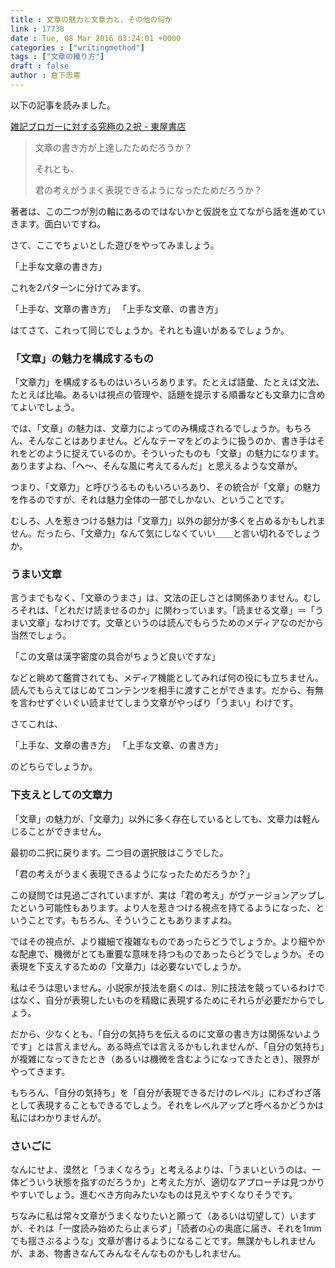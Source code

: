 ```yaml
---
title : 文章の魅力と文章力と、その他の何か
link : 17738
date : Tue, 08 Mar 2016 03:24:01 +0000
categories : ["writingmethod"]
tags : ["文章の織り方"]
draft : false
author : 倉下忠憲
---
```


以下の記事を読みました。

<a href="http://www.hushimero.xyz/entry/2taku-bloger-sentaku">雑記ブロガーに対する究極の２択 - 東屋書店</a>

<blockquote>
文章の書き方が上達したためだろうか？

それとも、

君の考えがうまく表現できるようになったためだろうか？
</blockquote>

著者は、この二つが別の軸にあるのではないかと仮説を立てながら話を進めていきます。面白いですね。

さて、ここでちょいとした遊びをやってみましょう。

「上手な文章の書き方」

これを2パターンに分けてみます。

「上手な、文章の書き方」
「上手な文章、の書き方」

はてさて、これって同じでしょうか。それとも違いがあるでしょうか。

<H3>「文章」の魅力を構成するもの</H3>

「文章力」を構成するものはいろいろあります。たとえば語彙、たとえば文法、たとえば比喩。あるいは視点の管理や、話題を提示する順番なども文章力に含めてよいでしょう。

では、「文章」の魅力は、文章力によってのみ構成されるでしょうか。もちろん、そんなことはありません。どんなテーマをどのように扱うのか、書き手はそれをどのように捉えているのか。そういったものも「文章」の魅力になります。ありますよね、「へ〜、そんな風に考えてるんだ」と思えるような文章が。

つまり、「文章力」と呼びうるものもいろいろあり、その統合が「文章」の魅力を作るのですが、それは魅力全体の一部でしかない、ということです。

むしろ、人を惹きつける魅力は「文章力」以外の部分が多くを占めるかもしれません。だったら、「文章力」なんて気にしなくていい＿＿と言い切れるでしょうか。

<H3>うまい文章</H3>

言うまでもなく、「文章のうまさ」は、文法の正しさとは関係ありません。むしろそれは、「どれだけ読ませるのか」に関わっています。「読ませる文章」＝「うまい文章」なわけです。文章というのは読んでもらうためのメディアなのだから当然でしょう。

「この文章は漢字密度の具合がちょうど良いですな」

などと眺めて鑑賞されても、メディア機能としてみれば何の役にも立ちません。読んでもらえてはじめてコンテンツを相手に渡すことができます。だから、有無を言わせずぐいぐい読ませてしまう文章がやっぱり「うまい」わけです。

さてこれは、

「上手な、文章の書き方」
「上手な文章、の書き方」

のどちらでしょうか。

<H3>下支えとしての文章力</H3>

「文章」の魅力が、「文章力」以外に多く存在しているとしても、文章力は軽んじることができません。

最初の二択に戻ります。二つ目の選択肢はこうでした。

「君の考えがうまく表現できるようになったためだろうか？」

この疑問では見過ごされていますが、実は「君の考え」がヴァージョンアップしたという可能性もあります。より人を惹きつける視点を持てるようになった、ということです。もちろん、そういうこともありますよね。

ではその視点が、より繊細で複雑なものであったらどうでしょうか。より細やかな配慮で、機微がとても重要な意味を持つものであったらどうでしょうか。その表現を下支えするための「文章力」は必要ないでしょうか。

私はそうは思いません。小説家が技法を磨くのは、別に技法を競っているわけではなく、自分が表現したいものを精緻に表現するためにそれらが必要だからでしょう。

だから、少なくとも、「自分の気持ちを伝えるのに文章の書き方は関係ないようです」とは言えません。ある時点では言えるかもしれませんが、「自分の気持ち」が複雑になってきたとき（あるいは機微を含むようになってきたとき）、限界がやってきます。

もちろん、「自分の気持ち」を「自分が表現できるだけのレベル」にわざわざ落として表現することもできるでしょう。それをレベルアップと呼べるかどうかは私にはわかりませんが。

<H3>さいごに</H3>

なんにせよ、漠然と「うまくなろう」と考えるよりは、「うまいというのは、一体どういう状態を指すのだろうか」と考えた方が、適切なアプローチは見つかりやすいでしょう。進むべき方向みたいなものは見えやすくなりそうです。

ちなみに私は常々文章がうまくなりたいと願って（あるいは切望して）いますが、それは「一度読み始めたら止まらず」「読者の心の奥底に届き、それを1mmでも揺さぶるような」文章が書けるようになることです。無謀かもしれませんが、まあ、物書きなんてみんなそんなものかもしれません。